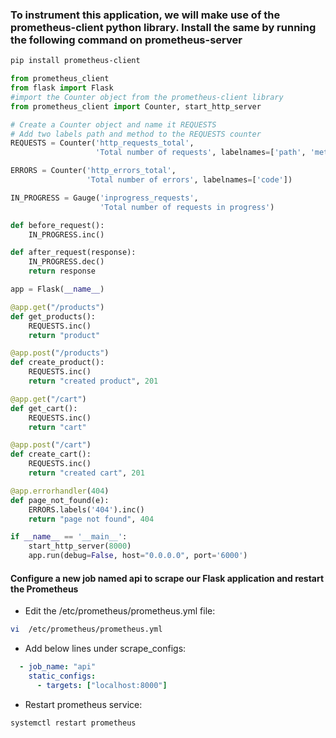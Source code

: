 ### To instrument this application, we will make use of the prometheus-client python library. Install the same by running the following command on prometheus-server
```sh
pip install prometheus-client
```

```py
from prometheus_client
from flask import Flask
#import the Counter object from the prometheus-client library
from prometheus_client import Counter, start_http_server

# Create a Counter object and name it REQUESTS
# Add two labels path and method to the REQUESTS counter
REQUESTS = Counter('http_requests_total',
                   'Total number of requests', labelnames=['path', 'method'])

ERRORS = Counter('http_errors_total',
                 'Total number of errors', labelnames=['code'])

IN_PROGRESS = Gauge('inprogress_requests',
                    'Total number of requests in progress')

def before_request():
    IN_PROGRESS.inc()

def after_request(response):
    IN_PROGRESS.dec()
    return response

app = Flask(__name__)

@app.get("/products")
def get_products():
    REQUESTS.inc()
    return "product"

@app.post("/products")
def create_product():
    REQUESTS.inc()
    return "created product", 201

@app.get("/cart")
def get_cart():
    REQUESTS.inc()
    return "cart"

@app.post("/cart")
def create_cart():
    REQUESTS.inc()
    return "created cart", 201

@app.errorhandler(404)
def page_not_found(e):
    ERRORS.labels('404').inc()
    return "page not found", 404

if __name__ == '__main__':
    start_http_server(8000)
    app.run(debug=False, host="0.0.0.0", port='6000')
```

#### Configure a new job named api to scrape our Flask application and restart the Prometheus
- Edit the /etc/prometheus/prometheus.yml file:
```sh
vi  /etc/prometheus/prometheus.yml
```
- Add below lines under scrape_configs:
```yml
  - job_name: "api"
    static_configs:
      - targets: ["localhost:8000"]
```
- Restart prometheus service:
```sh
systemctl restart prometheus
```